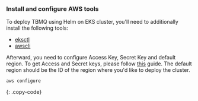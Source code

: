 ### Install and configure AWS tools

To deploy TBMQ using Helm on EKS cluster, you'll need to additionally install the following tools:

- [eksctl](https://docs.aws.amazon.com/eks/latest/userguide/eksctl.html)
- [awscli](https://docs.aws.amazon.com/cli/latest/userguide/install-cliv2.html)

Afterward, you need to configure Access Key, Secret Key and default region.
To get Access and Secret keys, please follow [this](https://docs.aws.amazon.com/general/latest/gr/aws-sec-cred-types.html) guide.
The default region should be the ID of the region where you'd like to deploy the cluster.

```
aws configure
```
{: .copy-code}
